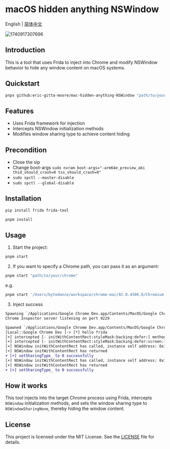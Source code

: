 # macOS hidden anything NSWindow

English | [简体中文](./README.cn.md)

![1740917307696](https://github.com/user-attachments/assets/87d14952-ffc0-4924-8dc7-14e6bf541f54)

## Introduction

This is a tool that uses Frida to inject into Chrome and modify NSWindow behavior to hide any window content on macOS systems.

## Quickstart
```bash
pnpx github:eric-gitta-moore/mac-hidden-anything-NSWindow "path/to/your/chrome"
```

## Features

- Uses Frida framework for injection
- Intercepts NSWindow initialization methods
- Modifies window sharing type to achieve content hiding

## Precondition
- Close the sip
- Change boot-args `sudo nvram boot-args="-arm64e_preview_abi thid_should_crash=0 tss_should_crash=0"`
- `sudo spctl --master-disable`
- `sudo spctl --global-disable`

## Installation

```bash
pip install frida frida-tool

pnpm install
```

## Usage

1. Start the project:

```bash
pnpm start
```

2. If you want to specify a Chrome path, you can pass it as an argument:

```bash
pnpm start "path/to/your/chrome"
```

e.g.

```bash
pnpm start '/Users/bytedance/workspace/chrome-mac/92.0.4506.0/Chromium.app/Contents/MacOS/Chromium'
```

3. Inject success
```diff
Spawning `/Applications/Google Chrome Dev.app/Contents/MacOS/Google Chrome Dev`...
Chrome Inspector server listening on port 9229

Spawned `/Applications/Google Chrome Dev.app/Contents/MacOS/Google Chrome Dev`. Resuming main thread!
[Local::Google Chrome Dev ]-> [*] hello frida
[+] intercepted [- initWithContentRect:styleMask:backing:defer:] methods
[+] intercepted [- initWithContentRect:styleMask:backing:defer:screen:] methods
[+] NSWindow initWithContentRect has called, instance self address: 0x104016157c0
[+] NSWindow initWithContentRect has returned
+ [+] setSharingType_ to 0 successfully
[+] NSWindow initWithContentRect has called, instance self address: 0x10401ea6c00
[+] NSWindow initWithContentRect has returned
+ [+] setSharingType_ to 0 successfully
```

## How it works

This tool injects into the target Chrome process using Frida, intercepts `NSWindow` initialization methods, and sets the window sharing type to `NSWindowSharingNone`, thereby hiding the window content.

## License

This project is licensed under the MIT License. See the [LICENSE](./LICENSE) file for details.
